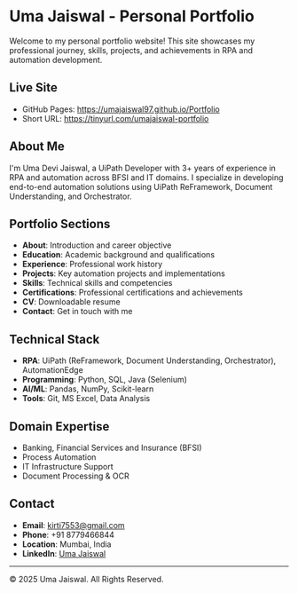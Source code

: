 # Uma Jaiswal - Personal Portfolio

Welcome to my personal portfolio website! This site showcases my professional journey, skills, projects, and achievements in RPA and automation development.

## Live Site
- GitHub Pages: https://umajaiswal97.github.io/Portfolio
- Short URL: https://tinyurl.com/umajaiswal-portfolio

## About Me

I'm Uma Devi Jaiswal, a UiPath Developer with 3+ years of experience in RPA and automation across BFSI and IT domains. I specialize in developing end-to-end automation solutions using UiPath ReFramework, Document Understanding, and Orchestrator.

## Portfolio Sections

- **About**: Introduction and career objective
- **Education**: Academic background and qualifications
- **Experience**: Professional work history
- **Projects**: Key automation projects and implementations
- **Skills**: Technical skills and competencies
- **Certifications**: Professional certifications and achievements
- **CV**: Downloadable resume
- **Contact**: Get in touch with me

## Technical Stack

- **RPA**: UiPath (ReFramework, Document Understanding, Orchestrator), AutomationEdge
- **Programming**: Python, SQL, Java (Selenium)
- **AI/ML**: Pandas, NumPy, Scikit-learn
- **Tools**: Git, MS Excel, Data Analysis

## Domain Expertise

- Banking, Financial Services and Insurance (BFSI)
- Process Automation
- IT Infrastructure Support
- Document Processing & OCR

## Contact

- **Email**: kirti7553@gmail.com
- **Phone**: +91 8779466844
- **Location**: Mumbai, India
- **LinkedIn**: [Uma Jaiswal](https://www.linkedin.com/in/uma-jaiswal)

---

© 2025 Uma Jaiswal. All Rights Reserved.
